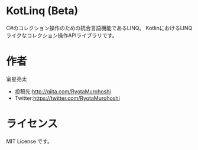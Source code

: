 # KotLinq (Beta)

C#のコレクション操作のための統合言語機能であるLINQ。
KotlinにおけるLINQライクなコレクション操作APIライブラリです。

# 作者

室星亮太

* 投稿先:http://qiita.com/RyotaMurohoshi
* Twitter:https://twitter.com/RyotaMurohoshi

# ライセンス
MIT License です。
